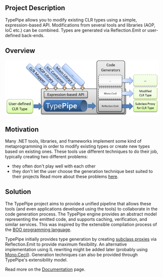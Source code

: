 ## Project Description
TypePipe allows you to modify existing CLR types using a simple, expression-based API. Modifications from several tools and libraries (AOP, IoC etc.) can be combined. Types are generated via Reflection.Emit or user-defined back-ends.

## Overview
![](Documentation/Home_Overview_new_Pipeline.png)

## Motivation
Many .NET tools, libraries, and frameworks implement some kind of metaprogramming in order to modify existing types or create new types based on existing ones. These tools use different techniques to do their job, typically creating two different problems:
* they often don't play well with each other
* they don't let the user choose the generation technique best suited to their projects
Read more about these problems [here](https://github.com/re-motion/TypePipe/wiki/Motivation).

## Solution
The TypePipe project aims to provide a unified pipeline that allows these tools (and even applications developed using the tools) to collaborate in the code generation process. The TypePipe engine provides an abstract model representing the emitted code, and supports caching, verification, and similar services. This was inspired by the extensible compilation process of the [BOO programming language](http://boo.codehaus.org/). 

TypePipe initially provides type generation by creating [subclass proxies](https://github.com/re-motion/TypePipe/wiki/subclass-proxies) via Reflection.Emit to provide maximum flexibility. An alternative implementation using IL rewriting might be added later (probably using [Mono.Cecil](http://www.mono-project.com/Cecil)). Generation techniques can also be provided through TypePipe's extensibility model.

Read more on the [Documentation](https://github.com/re-motion/TypePipe/wiki/Home) page.